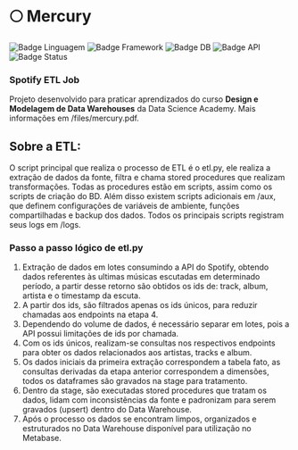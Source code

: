 # 🌕 Mercury 
![Badge Linguagem](https://img.shields.io/badge/Linguagem-Python-blue)
![Badge Framework](https://img.shields.io/badge/biblioteca-Pandas-yellow)
![Badge DB](https://img.shields.io/badge/DB-PostgreSQL-blue)
![Badge API](https://img.shields.io/badge/API-Spotipy-green)
![Badge Status](https://img.shields.io/badge/Status-Done-G)
### Spotify ETL Job
Projeto desenvolvido para praticar aprendizados do curso **Design e Modelagem de Data Warehouses** da Data Science Academy. Mais informações em /files/mercury.pdf.

## Sobre a ETL:
O script principal que realiza o processo de ETL é o etl.py, ele realiza a extração de dados da fonte, filtra e chama stored procedures que realizam transformações. Todas as procedures estão em scripts, assim como os scripts de criação do BD. Além disso existem scripts adicionais em /aux, que definem configurações de variáveis de ambiente, funções compartilhadas e backup dos dados. Todos os principais scripts registram seus logs em /logs.
### Passo a passo lógico de etl.py
1. Extração de dados em lotes consumindo a API do Spotify, obtendo dados referentes às ultimas músicas escutadas em determinado período, a partir desse retorno são obtidos os ids de: track, album, artista e o timestamp da escuta.
2. A partir dos ids, são filtrados apenas os ids únicos, para reduzir chamadas aos endpoints na etapa 4.
3. Dependendo do volume de dados, é necessário separar em lotes, pois a API possui limitações de ids por chamada.
4. Com os ids únicos, realizam-se consultas nos respectivos endpoints para obter os dados relacionados aos artistas, tracks e album.
5. Os dados iniciais da primeira extração correspondem a tabela fato, as consultas derivadas da etapa anterior correspondem a dimensões, todos os dataframes são gravados na stage para tratamento.
6. Dentro da stage, são executadas stored procedures que tratam os dados, lidam com inconsistências da fonte e padronizam para serem gravados (upsert) dentro do Data Warehouse.
7. Após o processo os dados se encontram limpos, organizados e estruturados no Data Warehouse disponível para utilização no Metabase.